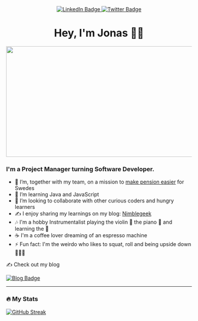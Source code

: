 
<div align= "center" id="badges">
  <a href="https://www.linkedin.com/in/jonas-achouri-sihl%C3%A9n-bb5b2a33/">
  <img src="https://img.shields.io/badge/LinkedIn-blue?style=for-the-badge&logo=linkedin&logoColor=white" alt="LinkedIn Badge"/>
  </a>
  <a href="https://twitter.com/nimblegeek">
  <img src="https://img.shields.io/badge/Twitter-blue?style=for-the-badge&logo=twitter&logoColor=white" alt="Twitter Badge"/>
  </a>
</div>


<h1 align="center">Hey, I'm Jonas 👋🏽 </h1>

<div align="center">
  <img src="https://media.giphy.com/media/dWesBcTLavkZuG35MI/giphy.gif" width="600" height="300"/>
</div>


<h3> I'm a Project Manager turning Software Developer. </h3>
  
- 🔭 I’m, together with my team, on a mission to [make pension easier](https://investor.nordea.se/nora-pension/public/) for Swedes
- 🌱 I’m learning Java and JavaScript 
- 👯 I’m looking to collaborate with other curious coders and hungry learners 
- ✍️ I enjoy sharing my learnings on my blog: [Nimblegeek](https://www.nimblegeek.com/) 
- 🎶 I'm a hobby Instrumentalist playing the violin 🎻  the piano 🎹  and learning the 🎸 
- ☕️ I'm a coffee lover dreaming of an espresso machine  
- ⚡ Fun fact: I'm the weirdo who likes to squat, roll and being upside down 🤸🏽‍♂️ 



✍️ Check out my blog 

 <a href="https://www.nimblegeek.com/">
  <img src="https://img.shields.io/badge/Nimblegeek-grey?style=for-the-badge&logo=blog&logoColor=white" alt="Blog Badge"/>
 </a>

---

### :fire: My Stats 

[![GitHub Streak](http://github-readme-streak-stats.herokuapp.com?user=nimblegeek&theme=dark)](https://git.io/streak-stats)

